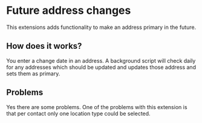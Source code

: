 # Future address changes

This extensions adds functionality to make an address primary in the future.

## How does it works?

You enter a change date in an address. A background script will check daily for any addresses which should be updated and updates those address and sets them as primary.

## Problems

Yes there are some problems. One of the problems with this extension is that per contact only one location type could be selected.

